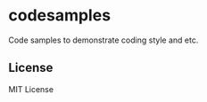 codesamples
===========

Code samples to demonstrate coding style and etc.


License
-------

MIT License

